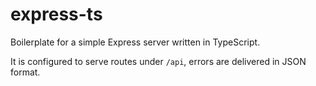 # express-ts

Boilerplate for a simple Express server written in TypeScript.

It is configured to serve routes under `/api`, errors are delivered in JSON format.
